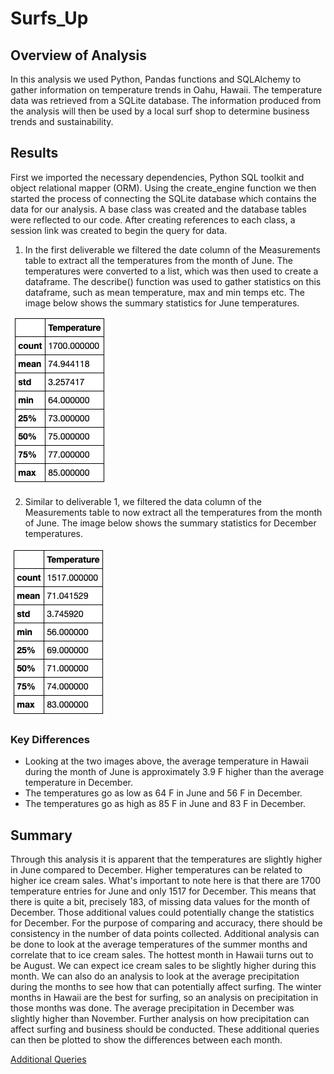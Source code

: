 # Surfs_Up

## Overview of Analysis
In this analysis we used Python, Pandas functions and SQLAlchemy to gather information on temperature trends in Oahu, Hawaii. The temperature data was retrieved from a SQLite database. The information produced from the analysis will then be used by a local surf shop to determine business trends and sustainability. 

## Results 

First we imported the necessary dependencies, Python SQL toolkit and object relational mapper (ORM). Using the create_engine function we then started the process of connecting the SQLite database which contains the data for our analysis. A base class was created and the database tables were reflected to our code. After creating references to each class, a session link was created to begin the query for data. 

1) In the first deliverable we filtered the date column of the Measurements table to extract all the temperatures from the month of June. The temperatures were converted to a list, which was then used to create a dataframe. The describe() function was used to gather statistics on this dataframe, such as mean temperature, max and min temps etc. The image below shows the summary statistics for June temperatures. 

![June Stats](Images/June_Stats.png)

2) Similar to deliverable 1, we filtered the data column of the Measurements table to now extract all the temperatures from the month of June. The image below shows the summary statistics for December temperatures. 

![December Stats](Images/December_Stats.png)

### Key Differences
* Looking at the two images above, the average temperature in Hawaii during the month of June is approximately 3.9 F higher than the average temperature in December. 
* The temperatures go as low as 64 F in June and 56 F in December.
* The temperatures go as high as 85 F in June and 83 F in December. 

## Summary 
Through this analysis it is apparent that the temperatures are slightly higher in June compared to December. Higher temperatures can be related to higher ice cream sales. What's important to note here is that there are 1700 temperature entries for June and only 1517 for December. This means that there is quite a bit, precisely 183, of missing data values for the month of December. Those additional values could potentially change the statistics for December. For the purpose of comparing and accuracy, there should be consistency in the number of data points collected. Additional analysis can be done to look at the average temperatures of the summer months and correlate that to ice cream sales. The hottest month in Hawaii turns out to be August. We can expect ice cream sales to be slightly higher during this month. We can also do an analysis to look at the average precipitation during the months to see how that can potentially affect surfing. The winter months in Hawaii are the best for surfing, so an analysis on precipitation in those months was done. The average precipitation in December was slightly higher than November. Further analysis on how precipitation can affect surfing and business should be conducted. These additional queries can then be plotted to show the differences between each month. 

[Additional Queries](Additional_Queries.ipynb)
